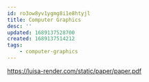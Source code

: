 ```yaml
---
id: ro3ow8yv1ygmg8i1e8htyjl
title: Computer Graphics
desc: ''
updated: 1689137528700
created: 1689137514212
tags:
    - computer-graphics
---
```


https://luisa-render.com/static/paper/paper.pdf